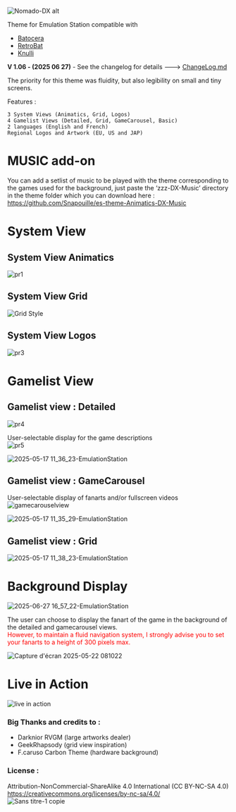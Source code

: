 ![Nomado-DX alt](https://github.com/user-attachments/assets/46aaa145-2fbc-471c-b37a-f99d24054380)


Theme for Emulation Station compatible with
- [Batocera](https://batocera.org/)
- [RetroBat](https://www.retrobat.org/)
- [Knulli](https://knulli.org/)

**V 1.06 - (2025 06 27)** - See the changelog for details ---> [ChangeLog.md](/ChangeLog.md)

The priority for this theme was fluidity, but also legibility on small and tiny screens.

Features :

    3 System Views (Animatics, Grid, Logos)
    4 Gamelist Views (Detailed, Grid, GameCarousel, Basic)
    2 languages (English and French)
    Regional Logos and Artwork (EU, US and JAP)
	

# MUSIC add-on
You can add a setlist of music to be played with the theme corresponding to the games used for the background, just paste the ‘zzz-DX-Music’ directory in the theme folder which you can download here : 
https://github.com/Snapouille/es-theme-Animatics-DX-Music

# System View

## System View Animatics
![pr1](https://github.com/user-attachments/assets/32723bf6-55dd-4a1c-91dd-5d51b15de7b3)


## System View Grid
![Grid Style](https://github.com/user-attachments/assets/0453b2bb-80a1-4d7d-9852-842f2e9bfd86)


## System View Logos
![pr3](https://github.com/user-attachments/assets/001b0e43-350d-45b3-8adc-6de62b336cc6)



# Gamelist View

## Gamelist view : Detailed
![pr4](https://github.com/user-attachments/assets/332ecb60-0c05-45d2-91fe-c7a90060d63a)  
  
User-selectable display for the game descriptions  
![pr5](https://github.com/user-attachments/assets/e81ca17b-a8d0-40c8-8dd8-9209c0cb0c6a)
  
![2025-05-17 11_36_23-EmulationStation](https://github.com/user-attachments/assets/fb3f69c7-544a-41ba-a4ab-10d5f1a9f5d0)
  
  
## Gamelist view : GameCarousel
User-selectable display of fanarts and/or fullscreen videos
![gamecarouselview](https://github.com/user-attachments/assets/c64f4a96-69d1-4813-b2f6-3e23d71fef5e)
  
![2025-05-17 11_35_29-EmulationStation](https://github.com/user-attachments/assets/ee691a67-c323-45da-bc86-4ceddb72c423)
  

## Gamelist view : Grid
  
![2025-05-17 11_38_23-EmulationStation](https://github.com/user-attachments/assets/ed43bfd7-fd4a-401d-a869-d66970db113c)
  


# Background Display

![2025-06-27 16_57_22-EmulationStation](https://github.com/user-attachments/assets/503cce15-c84d-4e02-99a3-970de5b5d69d)
  
The user can choose to display the fanart of the game in the background of the detailed and gamecarousel views.  
<span style="color:red">However, to maintain a fluid navigation system, I strongly advise you to set your fanarts to a height of 300 pixels max.</span>
  
![Capture d'écran 2025-05-22 081022](https://github.com/user-attachments/assets/f8378ba9-29da-4510-ac7e-634fd3c402a0)

  
# Live in Action
![live in action](https://github.com/user-attachments/assets/e691bc98-a8a1-44a2-8182-e135519fbae4)
  
  

### Big Thanks and credits to :
- Darknior RVGM (large artworks dealer)
- GeekRhapsody (grid view inspiration)
- F.caruso Carbon Theme (hardware background)
  
  
### License :
Attribution-NonCommercial-ShareAlike 4.0 International (CC BY-NC-SA 4.0)  
https://creativecommons.org/licenses/by-nc-sa/4.0/  
![Sans titre-1 copie](https://github.com/user-attachments/assets/ab143e49-9fb6-4d75-a7ad-b97928454c27)
